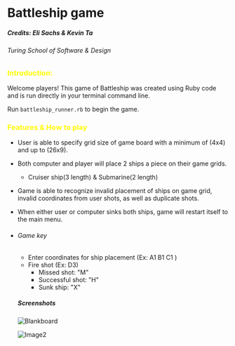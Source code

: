 
# Battleship game

##### Credits: Eli Sachs & Kevin Ta
###### Turing School of Software & Design


### <font color="yellow">Introduction:</font>
Welcome players! This game of Battleship was created using Ruby code and is run directly in your terminal command line.

Run `battleship_runner.rb` to begin the game.

### <font color="yellow">Features & How to play</font>

* User is able to specify grid size of game board with a minimum of (4x4) and up to (26x9).

* Both computer and player will place 2 ships a piece on their game grids.
  * Cruiser ship(3 length) & Submarine(2 length)

* Game is able to recognize invalid placement of ships on game grid, invalid coordinates from user shots, as well as duplicate shots.

* When either user or computer sinks both ships, game will restart itself to the main menu.

* ###### Game key
  * Enter coordinates for ship placement (Ex: A1 B1 C1 )
  * Fire shot (Ex: D3)
    * Missed shot: "M"
    * Successful shot: "H"
    * Sunk ship: "X"

  ##### Screenshots
  ![Blankboard](/Users/kevinta/Desktop/blankboard.jpg "blank8x8")

  ![Image2](/Users/kevinta/Desktop/battleship.jpg "battleship")
